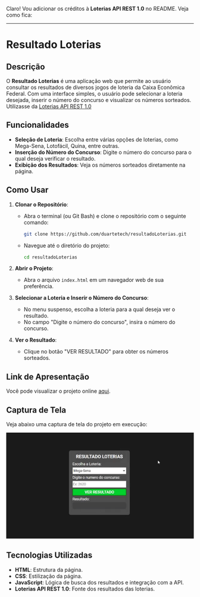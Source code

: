 Claro! Vou adicionar os créditos à **Loterias API REST 1.0** no README. Veja como fica:

---

# Resultado Loterias

## Descrição

O **Resultado Loterias** é uma aplicação web que permite ao usuário consultar os resultados de diversos jogos de loteria da Caixa Econômica Federal. Com uma interface simples, o usuário pode selecionar a loteria desejada, inserir o número do concurso e visualizar os números sorteados. Utilizasse da [Loterias API REST 1.0](https://github.com/guto-alves/loterias-api)

## Funcionalidades

- **Seleção de Loteria**: Escolha entre várias opções de loterias, como Mega-Sena, Lotofácil, Quina, entre outras.
- **Inserção do Número do Concurso**: Digite o número do concurso para o qual deseja verificar o resultado.
- **Exibição dos Resultados**: Veja os números sorteados diretamente na página.

## Como Usar

1. **Clonar o Repositório**:
   - Abra o terminal (ou Git Bash) e clone o repositório com o seguinte comando:
     ```bash
     git clone https://github.com/duartetech/resultadoLoterias.git
     ```
   - Navegue até o diretório do projeto:
     ```bash
     cd resultadoLoterias
     ```

2. **Abrir o Projeto**:
   - Abra o arquivo `index.html` em um navegador web de sua preferência.

3. **Selecionar a Loteria e Inserir o Número do Concurso**:
   - No menu suspenso, escolha a loteria para a qual deseja ver o resultado.
   - No campo "Digite o número do concurso", insira o número do concurso.

4. **Ver o Resultado**:
   - Clique no botão "VER RESULTADO" para obter os números sorteados.

## Link de Apresentação

Você pode visualizar o projeto online [aqui](https://resultadoloterias-duarte.netlify.app).

## Captura de Tela

Veja abaixo uma captura de tela do projeto em execução:

<img src="https://raw.githubusercontent.com/duartetech/resultadoLoterias/main/capturatela.gif" width="800">

## Tecnologias Utilizadas

- **HTML**: Estrutura da página.
- **CSS**: Estilização da página.
- **JavaScript**: Lógica de busca dos resultados e integração com a API.
- **Loterias API REST 1.0**: Fonte dos resultados das loterias.
